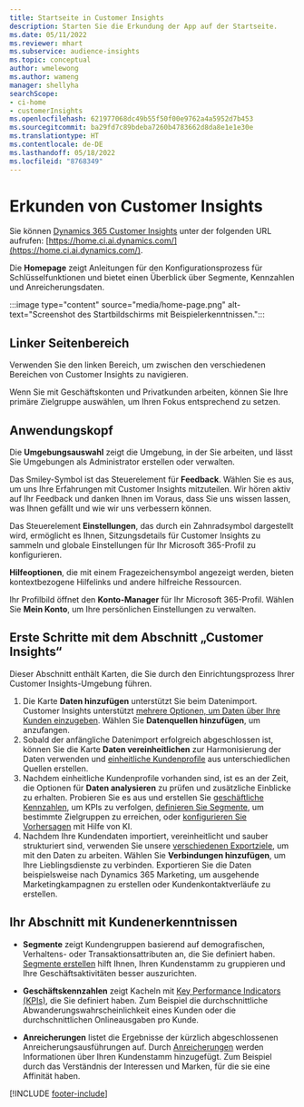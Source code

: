 ```yaml
---
title: Startseite in Customer Insights
description: Starten Sie die Erkundung der App auf der Startseite.
ms.date: 05/11/2022
ms.reviewer: mhart
ms.subservice: audience-insights
ms.topic: conceptual
author: wmelewong
ms.author: wameng
manager: shellyha
searchScope:
- ci-home
- customerInsights
ms.openlocfilehash: 621977068dc49b55f50f00e9762a4a5952d7b453
ms.sourcegitcommit: ba29fd7c89bdeba7260b4783662d8da8e1e1e30e
ms.translationtype: HT
ms.contentlocale: de-DE
ms.lasthandoff: 05/18/2022
ms.locfileid: "8768349"
---
```

# <a name="explore-customer-insights"></a>Erkunden von Customer Insights

Sie können [Dynamics 365 Customer Insights](https://home.ci.ai.dynamics.com/) unter der folgenden URL aufrufen: [https://home.ci.ai.dynamics.com/](https://home.ci.ai.dynamics.com/).

Die **Homepage** zeigt Anleitungen für den Konfigurationsprozess für Schlüsselfunktionen und bietet einen Überblick über Segmente, Kennzahlen und Anreicherungsdaten.

:::image type="content" source="media/home-page.png" alt-text="Screenshot des Startbildschirms mit Beispielerkenntnissen.":::

## <a name="left-side-pane"></a>Linker Seitenbereich

Verwenden Sie den linken Bereich, um zwischen den verschiedenen Bereichen von Customer Insights zu navigieren.

Wenn Sie mit Geschäftskonten und Privatkunden arbeiten, können Sie Ihre primäre Zielgruppe auswählen, um Ihren Fokus entsprechend zu setzen.

## <a name="application-header"></a>Anwendungskopf

Die **Umgebungsauswahl** zeigt die Umgebung, in der Sie arbeiten, und lässt Sie Umgebungen als Administrator erstellen oder verwalten.

Das Smiley-Symbol ist das Steuerelement für **Feedback**. Wählen Sie es aus, um uns Ihre Erfahrungen mit Customer Insights mitzuteilen. Wir hören aktiv auf Ihr Feedback und danken Ihnen im Voraus, dass Sie uns wissen lassen, was Ihnen gefällt und wie wir uns verbessern können.

Das Steuerelement **Einstellungen**, das durch ein Zahnradsymbol dargestellt wird, ermöglicht es Ihnen, Sitzungsdetails für Customer Insights zu sammeln und globale Einstellungen für Ihr Microsoft 365-Profil zu konfigurieren.

**Hilfeoptionen**, die mit einem Fragezeichensymbol angezeigt werden, bieten kontextbezogene Hilfelinks und andere hilfreiche Ressourcen.

Ihr Profilbild öffnet den **Konto-Manager** für Ihr Microsoft 365-Profil. Wählen Sie **Mein Konto**, um Ihre persönlichen Einstellungen zu verwalten.

## <a name="getting-started-with-customer-insights-section"></a>Erste Schritte mit dem Abschnitt „Customer Insights“

Dieser Abschnitt enthält Karten, die Sie durch den Einrichtungsprozess Ihrer Customer Insights-Umgebung führen.

1. Die Karte **Daten hinzufügen** unterstützt Sie beim Datenimport. Customer Insights unterstützt [mehrere Optionen, um Daten über Ihre Kunden einzugeben](data-sources.md). Wählen Sie **Datenquellen hinzufügen**, um anzufangen.
1. Sobald der anfängliche Datenimport erfolgreich abgeschlossen ist, können Sie die Karte **Daten vereinheitlichen** zur Harmonisierung der Daten verwenden und [einheitliche Kundenprofile](data-unification.md) aus unterschiedlichen Quellen erstellen. 
1. Nachdem einheitliche Kundenprofile vorhanden sind, ist es an der Zeit, die Optionen für **Daten analysieren** zu prüfen und zusätzliche Einblicke zu erhalten. Probieren Sie es aus und erstellen Sie [geschäftliche Kennzahlen](measures.md), um KPIs zu verfolgen, [definieren Sie Segmente](segments.md), um bestimmte Zielgruppen zu erreichen, oder [konfigurieren Sie Vorhersagen](predictions-overview.md) mit Hilfe von KI.
1. Nachdem Ihre Kundendaten importiert, vereinheitlicht und sauber strukturiert sind, verwenden Sie unsere [verschiedenen Exportziele](export-destinations.md), um mit den Daten zu arbeiten. Wählen Sie **Verbindungen hinzufügen**, um Ihre Lieblingsdienste zu verbinden. Exportieren Sie die Daten beispielsweise nach Dynamics 365 Marketing, um ausgehende Marketingkampagnen zu erstellen oder Kundenkontaktverläufe zu erstellen. 

## <a name="your-customer-insights-section"></a>Ihr Abschnitt mit Kundenerkenntnissen

- **Segmente** zeigt Kundengruppen basierend auf demografischen, Verhaltens- oder Transaktionsattributen an, die Sie definiert haben. [Segmente erstellen](segments.md) hilft Ihnen, Ihren Kundenstamm zu gruppieren und Ihre Geschäftsaktivitäten besser auszurichten.

- **Geschäftskennzahlen** zeigt Kacheln mit [Key Performance Indicators (KPIs)](measures.md), die Sie definiert haben. Zum Beispiel die durchschnittliche Abwanderungswahrscheinlichkeit eines Kunden oder die durchschnittlichen Onlineausgaben pro Kunde.

- **Anreicherungen** listet die Ergebnisse der kürzlich abgeschlossenen Anreicherungsausführungen auf. Durch [Anreicherungen](enrichment-hub.md) werden Informationen über Ihren Kundenstamm hinzugefügt. Zum Beispiel durch das Verständnis der Interessen und Marken, für die sie eine Affinität haben.


[!INCLUDE [footer-include](includes/footer-banner.md)]
